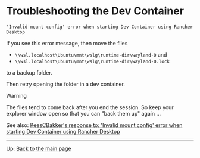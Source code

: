 # Troubleshooting the Dev Container

```text
'Invalid mount config' error when starting Dev Container using Rancher Desktop
```

If you see this error message, then move the files

- `\\wsl.localhost\Ubuntu\mnt\wslg\runtime-dir\wayland-0` and
- `\\wsl.localhost\Ubuntu\mnt\wslg\runtime-dir\wayland-0.lock`

to a backup folder.

Then retry opening the folder in a dev container.

>[!WARNING]
>
> The files tend to come back after you end the session. So keep your explorer
> window open so that you can "back them up" again ...

See also: [KeesCBakker's response to: 'Invalid mount config' error when starting Dev Container using Rancher Desktop](https://github.com/microsoft/vscode-remote-release/issues/8306#issuecomment-1938540639)

---

Up: [Back to the main page](../README.md#prerequisites-nodejs-npm)